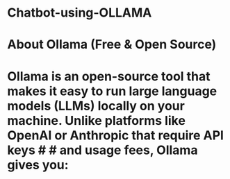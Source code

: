 # Chatbot-using-OLLAMA
# About Ollama (Free & Open Source)
# Ollama is an open-source tool that makes it easy to run large language models (LLMs) locally on your machine. Unlike platforms like OpenAI or Anthropic that require API keys # # and usage fees, Ollama gives you:
